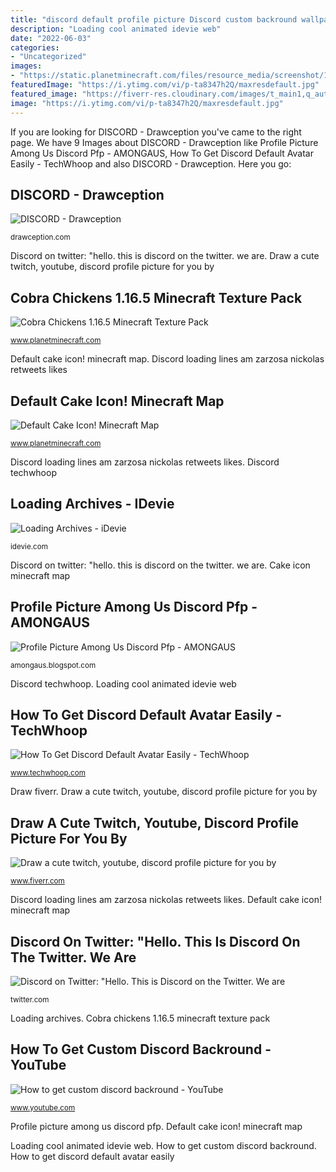 ```yaml
---
title: "discord default profile picture Discord custom backround wallpapers wallpapersafari bot rainbow"
description: "Loading cool animated idevie web"
date: "2022-06-03"
categories:
- "Uncategorized"
images:
- "https://static.planetminecraft.com/files/resource_media/screenshot/1148/2011-12-01_165609_928646.jpg"
featuredImage: "https://i.ytimg.com/vi/p-ta8347h2Q/maxresdefault.jpg"
featured_image: "https://fiverr-res.cloudinary.com/images/t_main1,q_auto,f_auto,q_auto,f_auto/gigs/130763723/original/31285b53ea064753af60bc1117c2c7192c448a16/illustrate-any-person-or-creature-you-want.png"
image: "https://i.ytimg.com/vi/p-ta8347h2Q/maxresdefault.jpg"
---
```


If you are looking for DISCORD - Drawception you've came to the right page. We have 9 Images about DISCORD - Drawception like Profile Picture Among Us Discord Pfp - AMONGAUS, How To Get Discord Default Avatar Easily - TechWhoop and also DISCORD - Drawception. Here you go:

## DISCORD - Drawception

![DISCORD - Drawception](https://cdn.drawception.com/drawings/936265/atK7HOlNMj.png "Discord loading lines am zarzosa nickolas retweets likes")

<small>drawception.com</small>

Discord on twitter: &quot;hello. this is discord on the twitter. we are. Draw a cute twitch, youtube, discord profile picture for you by

## Cobra Chickens 1.16.5 Minecraft Texture Pack

![Cobra Chickens 1.16.5 Minecraft Texture Pack](https://static.planetminecraft.com/files/image/minecraft/texture-pack/2021/717/14256504-default_l.jpg "Default cake icon! minecraft map")

<small>www.planetminecraft.com</small>

Default cake icon! minecraft map. Discord loading lines am zarzosa nickolas retweets likes

## Default Cake Icon! Minecraft Map

![Default Cake Icon! Minecraft Map](https://static.planetminecraft.com/files/resource_media/screenshot/1148/2011-12-01_165609_928646.jpg "Discord on twitter: &quot;hello. this is discord on the twitter. we are")

<small>www.planetminecraft.com</small>

Discord loading lines am zarzosa nickolas retweets likes. Discord techwhoop

## Loading Archives - IDevie

![Loading Archives - iDevie](https://cdn.idevie.com/wp-content/uploads/2014/09/0e59a_resources_cool-loading-animated-gif-31.gif "Loading cool animated idevie web")

<small>idevie.com</small>

Discord on twitter: &quot;hello. this is discord on the twitter. we are. Cake icon minecraft map

## Profile Picture Among Us Discord Pfp - AMONGAUS

![Profile Picture Among Us Discord Pfp - AMONGAUS](https://i.pinimg.com/564x/d4/ea/c8/d4eac8a8a8d68fda61edf0c420b13ee8.jpg "Profile picture among us discord pfp")

<small>amongaus.blogspot.com</small>

Discord techwhoop. Loading cool animated idevie web

## How To Get Discord Default Avatar Easily - TechWhoop

![How To Get Discord Default Avatar Easily - TechWhoop](https://www.techwhoop.com/wp-content/uploads/2021/04/Final-696x296.png "Default cake icon! minecraft map")

<small>www.techwhoop.com</small>

Draw fiverr. Draw a cute twitch, youtube, discord profile picture for you by

## Draw A Cute Twitch, Youtube, Discord Profile Picture For You By

![Draw a cute twitch, youtube, discord profile picture for you by](https://fiverr-res.cloudinary.com/images/t_main1,q_auto,f_auto,q_auto,f_auto/gigs/130763723/original/31285b53ea064753af60bc1117c2c7192c448a16/illustrate-any-person-or-creature-you-want.png "Draw a cute twitch, youtube, discord profile picture for you by")

<small>www.fiverr.com</small>

Discord loading lines am zarzosa nickolas retweets likes. Default cake icon! minecraft map

## Discord On Twitter: &quot;Hello. This Is Discord On The Twitter. We Are

![Discord on Twitter: &quot;Hello. This is Discord on the Twitter. We are](https://pbs.twimg.com/media/DcDKgyIW0AAqo60.jpg:large "Draw a cute twitch, youtube, discord profile picture for you by")

<small>twitter.com</small>

Loading archives. Cobra chickens 1.16.5 minecraft texture pack

## How To Get Custom Discord Backround - YouTube

![How to get custom discord backround - YouTube](https://i.ytimg.com/vi/p-ta8347h2Q/maxresdefault.jpg "How to get discord default avatar easily")

<small>www.youtube.com</small>

Profile picture among us discord pfp. Default cake icon! minecraft map

Loading cool animated idevie web. How to get custom discord backround. How to get discord default avatar easily

